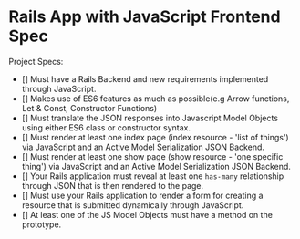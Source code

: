 # Rails App with JavaScript Frontend Spec

Project Specs:

- [] Must have a Rails Backend and new requirements implemented through JavaScript.
- [] Makes use of ES6 features as much as possible(e.g Arrow functions, Let & Const, Constructor Functions)
- [] Must translate the JSON responses into Javascript Model Objects using either ES6 class or constructor syntax.
- [] Must render at least one index page (index resource - 'list of things') via JavaScript and an Active Model Serialization JSON Backend.
- [] Must render at least one show page (show resource - 'one specific thing') via JavaScript and an Active Model Serialization JSON Backend.
- [] Your Rails application must reveal at least one `has-many` relationship through JSON that is then rendered to the page.
- [] Must use your Rails application to render a form for creating a resource that is submitted dynamically through JavaScript.
- [] At least one of the JS Model Objects must have a method on the prototype.
